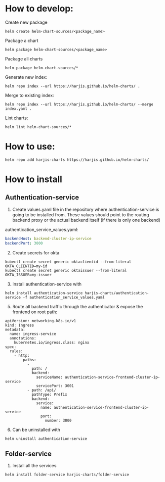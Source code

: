 # How to develop:

Create new package
```shell script
helm create helm-chart-sources/<package_name>
```

Package a chart
```shell script
helm package helm-chart-sources/<package_name>
```

Package all charts
```shell script
helm package helm-chart-sources/*
```

Generate new index:
```shell script
helm repo index --url https://harjis.github.io/helm-charts/ .
```

Merge to existing index:
```shell script
helm repo index --url https://harjis.github.io/helm-charts/ --merge index.yaml .
```

Lint charts:
````shell script
helm lint helm-chart-sources/*
````

# How to use:

```shell script
helm repo add harjis-charts https://harjis.github.io/helm-charts/
```

# How to install

## Authentication-service

1. Create values.yaml file in the repository 
where authentication-service is going to be installed from. These values should point to the routing backend
proxy or the actual backend itself (if there is only one backend)

authentication_service_values.yaml:
```yaml
backendHost: backend-cluster-ip-service
backendPort: 3000
```

2. Create secrets for okta
```shell script
kubectl create secret generic oktaclientid --from-literal OKTA_CLIENTID=my-id
kubectl create secret generic oktaissuer --from-literal OKTA_ISSUER=my-issuer
```

3. Install authentication-service with
````shell script
helm install authentication-service harjis-charts/authentication-service -f authentication_service_values.yaml
````

5. Route all backend traffic through the authenticator & expose the frontend on root path:

```
apiVersion: networking.k8s.io/v1
kind: Ingress
metadata:
  name: ingress-service
  annotations:
    kubernetes.io/ingress.class: nginx
spec:
  rules:
    - http:
        paths:
          -
            path: /
            backend:
              serviceName: authentication-service-frontend-cluster-ip-service
              servicePort: 3001
          - path: /api/
            pathType: Prefix
            backend:
              service:
                name: authentication-service-frontend-cluster-ip-service
                port:
                  number: 3000
```

6. Can be uninstalled with
````shell script
helm uninstall authentication-service
````

## Folder-service

1. Install all the services

```shell script
helm install folder-service harjis-charts/folder-service
```

